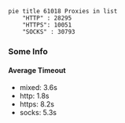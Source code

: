 
```mermaid
pie title 61018 Proxies in list
    "HTTP" : 28295
    "HTTPS": 10051
    "SOCKS" : 30793
```

### Some Info
#### Average Timeout

- mixed: 3.6s
- http: 1.8s
- https: 8.2s
- socks: 5.3s